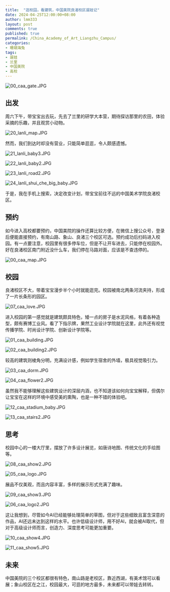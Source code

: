 ```yaml
---
title:  "逛校园，看建筑，中国美院良渚校区遛娃记"
date: 2024-04-25T12:00:00+08:00
author: lmm333
layout: post
comments: true
published: true
permalink: /China_Academy_of_Art_Liangzhu_Campus/
categories:
- 珊瑚海兔
tags:
- 遛娃
- 兰里
- 中国美院
- 高校
---
```


![00_caa_gate.JPG](../images/2024-04-25-China_Academy_of_Art_Liangzhu_Campus/00_caa_gate.JPG)

## 出发
周六下午，带宝宝出去玩，先去了兰里的研学大本营，期待探访那里的农田，体验采摘的乐趣，并且观赏小动物。
<!--more-->
![20_lanli_map.JPG](../images/2024-04-25-China_Academy_of_Art_Liangzhu_Campus/20_lanli_map.JPG)

然而，我们到达时却没有营业，只能简单逛逛，令人颇感遗憾。

![21_lanli_baby3.JPG](../images/2024-04-25-China_Academy_of_Art_Liangzhu_Campus/21_lanli_baby3.JPG)

![22_lanli_baby2.JPG](../images/2024-04-25-China_Academy_of_Art_Liangzhu_Campus/22_lanli_baby2.JPG)

![23_lanli_road2.JPG](../images/2024-04-25-China_Academy_of_Art_Liangzhu_Campus/23_lanli_road2.JPG)

![24_lanli_shui_che_big_baby.JPG](../images/2024-04-25-China_Academy_of_Art_Liangzhu_Campus/24_lanli_shui_che_big_baby.JPG)

于是，我在手机上搜索，决定改变计划，带宝宝前往不远的中国美术学院良渚校区。

## 预约
如今进入高校都要预约，中国美院的操作还算比较方便，在微信上搜公众号，登录后便能直接预约，有南山路、象山、良渚三个校区可选。预约成功后扫码进入校园。有一点要注意，校园里有很多停车位，但是不让开车进去，只能停在校园外。好在良渚校区南门附近没什么车，我们停在马路对面，应该是不查违停的。

![00_caa_map.JPG](../images/2024-04-25-China_Academy_of_Art_Liangzhu_Campus/00_caa_map.JPG)

## 校园
良渚校区不大，带着宝宝漫步半个小时就能逛完。校园被南北两条河流夹持，形成了一片长条形的园区。

![07_caa_love.JPG](../images/2024-04-25-China_Academy_of_Art_Liangzhu_Campus/07_caa_love.JPG)

进入校园的第一感觉就是建筑颇具特色，矮一点的房子是水泥风格，有着各种造型，颇有赛博工业风。看了下指示牌，果然工业设计学院就在这里，此外还有视觉传播学院、时尚设计学院、创新设计学院等。

![01_caa_building.JPG](../images/2024-04-25-China_Academy_of_Art_Liangzhu_Campus/01_caa_building.JPG)

![02_caa_building2.JPG](../images/2024-04-25-China_Academy_of_Art_Liangzhu_Campus/02_caa_building2.JPG)

较高的建筑则棱角分明，充满设计感，例如学生宿舍的外墙，极具视觉吸引力。

![03_caa_dorm.JPG](../images/2024-04-25-China_Academy_of_Art_Liangzhu_Campus/03_caa_dorm.JPG)

![04_caa_flower2.JPG](../images/2024-04-25-China_Academy_of_Art_Liangzhu_Campus/04_caa_flower2.JPG)

虽然我不能够理解这些建筑设计的深层内涵，也不知道该如何向宝宝解释，但偶尔让宝宝在这样的环境中感受美的熏陶，也是一种不错的体验吧。

![12_caa_stadium_baby.JPG](../images/2024-04-25-China_Academy_of_Art_Liangzhu_Campus/12_caa_stadium_baby.JPG)

![13_caa_stairs2.JPG](../images/2024-04-25-China_Academy_of_Art_Liangzhu_Campus/13_caa_stairs2.JPG)


## 思考
校园中心的一楼大厅里，摆放了许多设计展览，如唐诗地图、传统文化的手绘图等。

![08_caa_show2.JPG](../images/2024-04-25-China_Academy_of_Art_Liangzhu_Campus/08_caa_show2.JPG)


![05_caa_logo.JPG](../images/2024-04-25-China_Academy_of_Art_Liangzhu_Campus/05_caa_logo.JPG)

展品不仅美观，而且内容丰富，多样的展示形式充满了趣味。

![09_caa_show3.JPG](../images/2024-04-25-China_Academy_of_Art_Liangzhu_Campus/09_caa_show3.JPG)

![06_caa_logo2.JPG](../images/2024-04-25-China_Academy_of_Art_Liangzhu_Campus/06_caa_logo2.JPG)

这让我想到，尽管如今AI已经能够处理简单的草图，但对于这些细致且富含深意的作品，AI还远未达到这样的水平。也许低级设计师，用不好AI，就会被AI取代，但对于高级设计师而言，创造力、深度思考可能更加重要。

![10_caa_show4.JPG](../images/2024-04-25-China_Academy_of_Art_Liangzhu_Campus/10_caa_show4.JPG)

![11_caa_show5.JPG](../images/2024-04-25-China_Academy_of_Art_Liangzhu_Campus/11_caa_show5.JPG)

## 未来
中国美院的三个校区都很有特色，南山路是老校区，靠近西湖，有美术馆可以看展；象山校区在之江，校园最大，可逛的地方最多，未来都可以带娃去转转。
